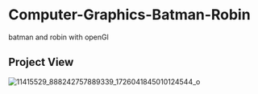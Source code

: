 # Computer-Graphics-Batman-Robin
batman and robin with openGl 

## Project View
![11415529_888242757889339_1726041845010124544_o](https://cloud.githubusercontent.com/assets/13005159/17085042/f705ff48-51ef-11e6-99d3-be5419b0c8cd.jpg)




